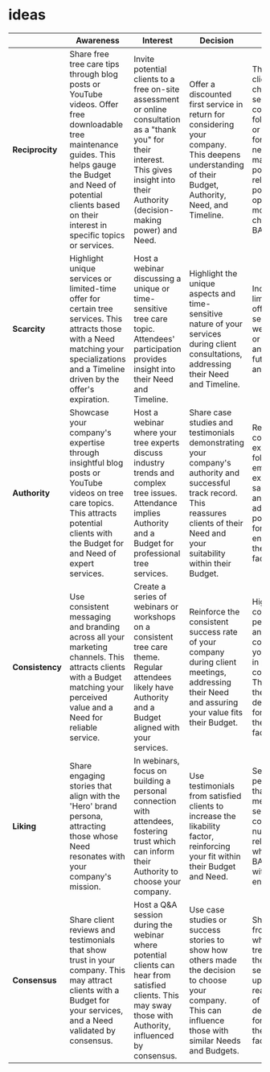 # ideas

|                | Awareness    | Interest    | Decision   | Action   |
|----------------|--------------|-------------|------------|----------|
| **Reciprocity** | Share free tree care tips through blog posts or YouTube videos. Offer free downloadable tree maintenance guides. This helps gauge the Budget and Need of potential clients based on their interest in specific topics or services. | Invite potential clients to a free on-site assessment or online consultation as a "thank you" for their interest. This gives insight into their Authority (decision-making power) and Need. | Offer a discounted first service in return for considering your company. This deepens understanding of their Budget, Authority, Need, and Timeline. | Thank the client for choosing your service with a complimentary follow-up visit or assessment for future needs. This maintains a positive relationship for potential upsell opportunities, monitoring changes in BANT. |
| **Scarcity** | Highlight unique services or limited-time offer for certain tree services. This attracts those with a Need matching your specializations and a Timeline driven by the offer's expiration. | Host a webinar discussing a unique or time-sensitive tree care topic. Attendees' participation provides insight into their Need and Timeline. | Highlight the unique aspects and time-sensitive nature of your services during client consultations, addressing their Need and Timeline. | Include a limited-time offer for future services in a welcome letter or email. This anticipates future Needs and Timelines. |
| **Authority** | Showcase your company's expertise through insightful blog posts or YouTube videos on tree care topics. This attracts potential clients with the Budget for and Need of expert services. | Host a webinar where your tree experts discuss industry trends and complex tree issues. Attendance implies Authority and a Budget for professional tree services. | Share case studies and testimonials demonstrating your company's authority and successful track record. This reassures clients of their Need and your suitability within their Budget. | Reassert your company's expertise in the follow-up email, offering expert after-sales support and tree care advice. This positions you for further engagement if their BANT factors align. |
| **Consistency** | Use consistent messaging and branding across all your marketing channels. This attracts clients with a Budget matching your perceived value and a Need for reliable service. | Create a series of webinars or workshops on a consistent tree care theme. Regular attendees likely have Authority and a Budget aligned with your services. | Reinforce the consistent success rate of your company during client meetings, addressing their Need and assuring your value fits their Budget. | Highlight the consistent performance and commitment of your company in post-service communication. This reassures them of their decision, useful for upselling if their BANT factors allow. |
| **Liking** | Share engaging stories that align with the 'Hero' brand persona, attracting those whose Need resonates with your company's mission. | In webinars, focus on building a personal connection with attendees, fostering trust which can inform their Authority to choose your company. | Use testimonials from satisfied clients to increase the likability factor, reinforcing your fit within their Budget and Need. | Send a personalized thank you message after service completion, nurturing the relationship for when their BANT aligns with further engagements. |
| **Consensus** | Share client reviews and testimonials that show trust in your company. This may attract clients with a Budget for your services, and a Need validated by consensus. | Host a Q&A session during the webinar where potential clients can hear from satisfied clients. This may sway those with Authority, influenced by consensus. | Use case studies or success stories to show how others made the decision to choose your company. This can influence those with similar Needs and Budgets. | Share reviews from customers who had similar tree issues in the post-service follow-up email. This reassures them of their decision, useful for upselling if their BANT factors allow. |
